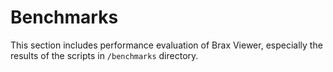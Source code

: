 # Benchmarks

This section includes performance evaluation of Brax Viewer, especially the results of the scripts in `/benchmarks` directory.